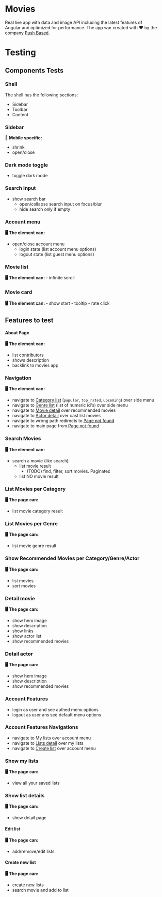 # Movies

Real live app with data and image API including the latest features of Angular and optimized for performance.
The app war created with ❤️ by the company [Push Based](push-based.io).

# Testing

## Components Tests

### Shell

The shell has the following sections:

- Sidebar
- Toolbar
- Content

### Sidebar

**📱 Mobile specific:**

- shrink
- open/close

### Dark mode toggle

- toggle dark mode

### Search Input

- show search bar
  - open/collapse search input on focus/blur
  - hide search only if empty

### Account menu

**🖥️ The element can:**

- open/close account menu
  - login state (list account menu options)
  - logout state (list guest menu options)

### Movie list

**🖥️ The element can:** - infinite scroll

### Movie card

**🖥️ The element can:** - show start - tooltip - rate click

## Features to test

#### About Page

**🖥️ The element can:**

- list contributors
- shows description
- backlink to movies app

### Navigation

**🖥️ The element can:**

- navigate to [Category list](#Category-list) (`popular`, `top_rated`, `upcoming`) over side menu
- navigate to [Genre list](#Genre-list) (list of numeric id's) over side menu
- navigate to [Movie detail](#Movie-detail) over recommended movies
- navigate to [Actor detail](#Genre-list) over cast list movies
- navigate to wrong path redirects to [Page not found](#Page-not-found)
- navigate to main page from [Page not found](#Page-not-found)

### Search Movies

**🖥️ The element can:**

- search a movie (like search)
  - list movie result
    - (TODO) find, filter, sort movies. Paginated
  - list NO movie result

### List Movies per Category

**🖥️ The page can:**

- list movie category result

### List Movies per Genre

**🖥️ The page can:**

- list movie genre result

### Show Recommended Movies per Category/Genre/Actor

**🖥️ The page can:**

- list movies
- sort movies

### Detail movie

**🖥️ The page can:**

- show hero image
- show description
- show links
- show actor list
- show recommended movies

### Detail actor

**🖥️ The page can:**

- show hero image
- show description
- show recommended movies

### Account Features

- login as user and see authed menu options
- logout as user ans see default menu options

### Account Features Navigations

- navigate to [My lists](#My-lists) over account menu
- navigate to [Lists detail](#List-detail) over my lists
- navigate to [Create list](#Create-list) over account menu

### Show my lists

**🖥️ The page can:**

- view all your saved lists

### Show list details

**🖥️ The page can:**

- show detail page

#### Edit list

**🖥️ The page can:**

- add/remove/edit lists

#### Create new list

**🖥️ The page can:**

- create new lists
- search movie and add to list
